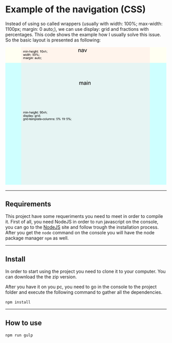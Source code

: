 # Example of the navigation (CSS)

Instead of using so called wrappers (usually with width: 100%; max-width: 1100px; margin: 0 auto;), we can use display: grid and fractions with percentages. This code shows the example how I usually solve this issue. So the basic layout is presented as following:

![Screenshot](https://raw.githubusercontent.com/mpevec/css-menu/master/docs/css-menu.svg)

***

## Requirements
This project have some requeriments you need to meet in order to compile it. First of all, you need NodeJS in order to run javascript on the console, you can go to the [NodeJS](http://nodejs.org) site and follow trough the installation process. After you get the `node` command on the console you will have the node package manager `npm` as well.

***

## Install
In order to start using the project you need to clone it to your computer. You can download the the zip version.

After you have it on you pc, you need to go in the console to the project folder and execute the following command to gather all the dependencies.
```
npm install
```

***

## How to use

```
npm run gulp
```

